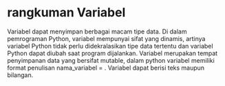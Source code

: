 # rangkuman Variabel
Variabel dapat menyimpan berbagai macam tipe data. Di dalam pemrograman Python, variabel mempunyai sifat yang dinamis, artinya variabel Python tidak perlu didekralasikan tipe data tertentu dan variabel Python dapat diubah saat program dijalankan. Variabel merupakan tempat penyimpanan data yang bersifat mutable,  dalam python variabel memiliki format penulisan nama_variabel = <nilai>. Variabel dapat berisi teks maupun bilangan.


